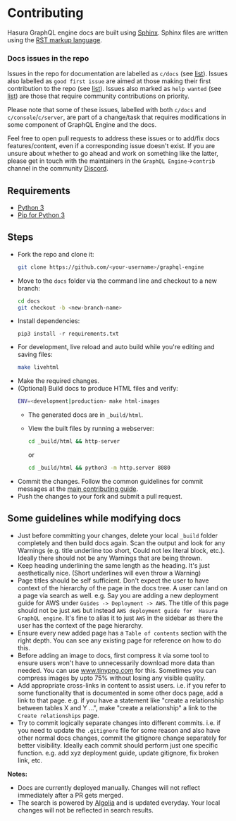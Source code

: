 # Contributing

Hasura GraphQL engine docs are built using [Sphinx](http://www.sphinx-doc.org/en/master/).
Sphinx files are written using the [RST markup language](http://www.sphinx-doc.org/en/master/usage/restructuredtext/basics.html).

### Docs issues in the repo

Issues in the repo for documentation are labelled as `c/docs` (see [list](https://github.com/hasura/graphql-engine/issues?utf8=%E2%9C%93&q=is%3Aissue+is%3Aopen++label%3Ac%2Fdocs)). Issues also labelled as `good first issue`  are aimed at those making their first contribution to the repo (see [list](https://github.com/hasura/graphql-engine/issues?utf8=%E2%9C%93&q=is%3Aissue+is%3Aopen++label%3Ac%2Fdocs+label%3A%22good+first+issue%22)). Issues also marked as `help wanted` (see [list](https://github.com/hasura/graphql-engine/issues?utf8=%E2%9C%93&q=is%3Aissue+is%3Aopen++label%3Ac%2Fdocs+label%3A%22help+wanted%22)) are those that require community contributions on priority.

Please note that some of these issues, labelled with both `c/docs` and `c/console`/`c/server`, are part of a change/task that requires modifications in some component of GraphQL Engine and the docs.

Feel free to open pull requests to address these issues or to add/fix  docs features/content, even if a corresponding issue doesn't exist. If you are unsure about whether to go ahead and work on something like the latter, please get in touch with the maintainers in the `GraphQL Engine`->`contrib` channel in the community [Discord](https://discord.gg/vBPpJkS).

## Requirements

- [Python 3](https://www.python.org/downloads/)
- [Pip for Python 3](https://pip.pypa.io/en/stable/installing/)

## Steps

- Fork the repo and clone it:
  ```bash
  git clone https://github.com/<your-username>/graphql-engine
  ```
- Move to the `docs` folder via the command line and checkout to a new branch:
  ```bash
  cd docs
  git checkout -b <new-branch-name>
  ```
- Install dependencies:
  ```
  pip3 install -r requirements.txt
  ```
- For development, live reload and auto build while you're editing and saving
  files:
  ```bash
  make livehtml
  ```
- Make the required changes.
- (Optional) Build docs to produce HTML files and verify:
    ```bash
    ENV=<development|production> make html-images
    ```
    - The generated docs are in `_build/html`. 
    - View the built files by running a webserver:
        ```bash
        cd _build/html && http-server
        ```
        or

        ```bash
        cd _build/html && python3 -m http.server 8080
        ```        
- Commit the changes. Follow the common guidelines for commit messages at the [main
contributing guide](../CONTRIBUTING.md#common-guidelines).
- Push the changes to your fork and submit a pull request.

## Some guidelines while modifying docs
- Just before committing your changes, delete your local `_build` folder completely and then build docs again. Scan 
the output and look for any Warnings (e.g. title underline too short, Could not lex literal block, etc.). Ideally 
there should not be any Warnings that are being thrown.
- Keep heading underlining the same length as the heading. It's just aesthetically nice. (Short underlines will 
even throw a Warning)
- Page titles should be self sufficient. Don't expect the user to have context of the hierarchy of the page in the 
docs tree. A user can land on a page via search as well. e.g. Say you are adding a new deployment guide for AWS under 
`Guides -> Deployment -> AWS`. The title of this page should not be just `AWS` but instead `AWS deployment guide for 
Hasura GraphQL engine`. It's fine to alias it to just `AWS` in the sidebar as there the user has the context of the 
page hierarchy.
- Ensure every new added page has a ``Table of contents`` section with the right depth. You can see any existing
page for reference on how to do this.   
- Before adding an image to docs, first compress it via some tool to ensure users won't have to unnecessarily 
download more data than needed. You can use www.tinypng.com for this. Sometimes you can compress images by 
upto 75% without losing any visible quality.
- Add appropriate cross-links in content to assist users. i.e. if you refer to some functionality that is documented in 
some other docs page, add a link to that page. e.g. if you have a statement like "create a relationship between tables
X and Y ...", make "create a relationship" a link to the `Create relationships` page.
- Try to commit logically separate changes into different commits. i.e. if you need to update the `.gitignore` 
file for some reason and also have other normal docs changes, commit the gitignore change separately for better 
visibility. Ideally each commit should perform just one specific function. e.g. add xyz deployment guide, update 
gitignore, fix broken link, etc.

**Notes:** 
- Docs are currently deployed manually. Changes will not reflect immediately after a PR gets merged.
- The search is powered by [Algolia](https://www.algolia.com/) and is updated everyday. Your local changes 
will not be reflected in search results.        
